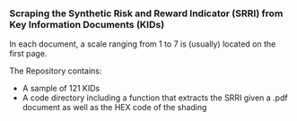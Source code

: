 ### Scraping the Synthetic Risk and Reward Indicator (SRRI) from Key Information Documents (KIDs)

In each document, a scale ranging from 1 to 7 is (usually) located on the first page. 

The Repository contains:

* A sample of 121 KIDs 
* A code directory including a function that extracts the SRRI given a .pdf document as well as the HEX code of the shading

